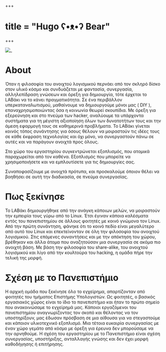 +++
# title = "Hugo ʕ•ᴥ•ʔ Bear"
+++

![_](/images/logo-outlines-color-gloss.png)

# About 

Όταν η φιλοσοφία του ανοιχτού λογισμικού περνάει από τον σκληρό δίσκο στον υλικό κόσμο και συνδυάζεται με φαντασία, συνεργασία, αλληλεπίδραση γνώσεων και όρεξη για δημιουργία, τότε έρχεται το LABάκι να το κάνει πραγματικότητα. Σε ένα περιβάλλον υπερκαταναλωτισμού, μαθαίνουμε να δημιουργούμε μόνοι μας ( DIY ), επαναχρησιμοποιώντας όσα η κοινωνία θεωρεί σκουπίδια. Με όρεξη για εξερεύνηση και στο πνεύμα των hacker, αναλύουμε τα υπάρχοντα συστήματα για τη μέγιστη αξιοποίηση όλων των δυνατοτήτων τους και την άμεση εφαρμογή τους σε καθημερινά προβλήματα. Το LABάκι γίνεται κοινός τόπος συνάντησης για όσους θέλουν να μοιραστούν τις ιδέες τους σε κάθε έκφραση τεχνολογίας και όχι μόνο, να συνεργαστούν πάνω σε αυτές και να παράγουν ανοιχτά προς όλους.

Στο χώρο του εργαστηρίου συγκεντρώνεται εξοπλισμός, που ατομικά παραχωρείται από τον καθένα. Εξοπλισμός που μπορείτε να χρησιμοποιήσετε και να εμπλουτίσετε για τις δημιουργίες σας.

Συναποφασίζουμε με ανοιχτά πρότυπα, και προσκαλούμε όποιον θέλει να βοηθήσει σε αυτή την διαδικασία, σε πνεύμα συνεργασίας. 

# Πως ξεκίνησε

Το LABάκι δημιουργήθηκε από την ανάγκη κάποιων μελών, να μοιραστούν την εμπειρία τους γύρω από το Linux. Έτσι έγιναν κάποια καλέσματα εντός του πανεπιστημίου σε άλλους φοιτητές με κοινό γνώμονα τον Linux. Από την πρώτη συνάντηση, φάνηκε ότι το κοινό πεδίο είναι μεγαλύτερο από αυτό του Linux και επεκτείνονταν σε όλη την φιλοσοφία του ανοιχτού λογισμικού. Στις επόμενες συναντήσεις και με την απόκτηση του χώρου, βρέθηκαν και άλλα άτομα που αναζητούσαν μια συνεργασία σε ακόμα πιο ανοιχτή βάση. Με βάση την φιλοσοφία του share-alike, του ανοιχτού λογισμικού και λίγο από την κουλτούρα του hacking, η ομάδα πήρε την τελική της μορφή. 

# Σχέση με το Πανεπιστήμιο

Η αρχική ομάδα που ξεκίνησε όλο το εγχείρημα, απαρτίζονταν από φοιτητές του τμήματος Επιστήμης Υπολογιστών. Ως φοιτητές, ο βασικός εργασιακός χώρος είναι το ίδιο το πανεπιστήμιο και ήταν το πρώτο σημείο που ανακοινώσαμε το εγχείρημά μας. Κάποιοι εργαζόμενοι του πανεπιστημίου αναγνωρίζοντας τον σκοπό και θέλοντας να τον υποστηρίξουν, μας έδωσαν πρόσβαση σε μια αίθουσα για να στεγαστούμε και κάποιον υλικοτεχνικό εξοπλισμό. Μια τέτοια ευκαιρία συνεργασίας με έναν χώρο γεμάτο από κόσμο με όρεξη για έρευνα δεν μπορούσαμε να την αρνηθούμε. Η σχέση του εργαστηρίου με το Πανεπιστήμιο είναι σχέση συνεργασίας, υποστήριξης, ανταλλαγής γνώσης και δεν έχει μορφή καθοδήγησης ή επιτήρησης. 

